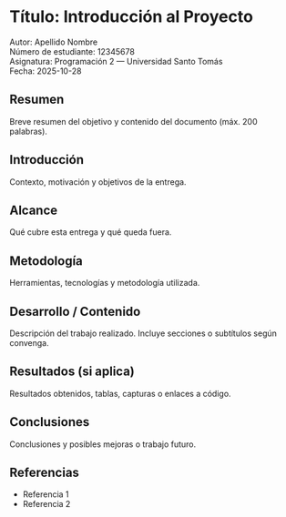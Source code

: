 # Título: Introducción al Proyecto

Autor: Apellido Nombre  
Número de estudiante: 12345678  
Asignatura: Programación 2 — Universidad Santo Tomás  
Fecha: 2025-10-28

## Resumen
Breve resumen del objetivo y contenido del documento (máx. 200 palabras).

## Introducción
Contexto, motivación y objetivos de la entrega.

## Alcance
Qué cubre esta entrega y qué queda fuera.

## Metodología
Herramientas, tecnologías y metodología utilizada.

## Desarrollo / Contenido
Descripción del trabajo realizado. Incluye secciones o subtítulos según convenga.

## Resultados (si aplica)
Resultados obtenidos, tablas, capturas o enlaces a código.

## Conclusiones
Conclusiones y posibles mejoras o trabajo futuro.

## Referencias
- Referencia 1
- Referencia 2
